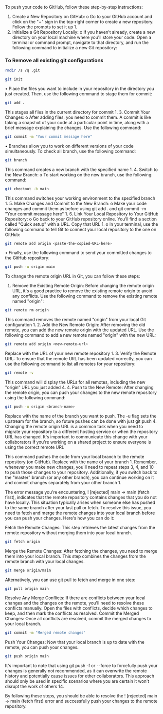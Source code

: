 
To push your code to GitHub, follow these step-by-step instructions:
1.	Create a New Repository on GitHub:
o	Go to your GitHub account and click on the "+" sign in the top-right corner to create a new repository. Follow the prompts to set it up 1.
2.	Initialize a Git Repository Locally:
o	If you haven't already, create a new directory on your local machine where you'll store your code. Open a terminal or command prompt, navigate to that directory, and run the following command to initialize a new Git repository:

### To Remove all existing git configurations
```bash
rmdir /s /q .git
```

```bash
git init
```

•	Place the files you want to include in your repository in the directory you just created. Then, use the following command to stage them for commit:

```bash
git add .
```

This stages all files in the current directory for commit 1.
3.	Commit Your Changes:
o	After adding files, you need to commit them. A commit is like taking a snapshot of your code at a particular point in time, along with a brief message explaining the changes. Use the following command:

```bash
git commit -m "Your commit message here"
```

•	Branches allow you to work on different versions of your code simultaneously. To check all branch, use the following command:

```bash
git branch
```

This command creates a new branch with the specified name 1.
4.	Switch to the New Branch:
o	To start working on the new branch, use the following command:

```bash
git checkout -b main
```

This command switches your working environment to the specified branch 1.
5.	Make Changes and Commit to the New Branch:
o	Make your code changes and commit them as before using git add . and git commit -m "Your commit message here" 1.
6.	Link Your Local Repository to Your GitHub Repository:
o	Go back to your GitHub repository online. You'll find a section called "Quick setup" with a URL. Copy that URL 1.
o	In your terminal, use the following command to tell Git to connect your local repository to the one on GitHub:

```bash
git remote add origin <paste-the-copied-URL-here>
```

•	Finally, use the following command to send your committed changes to the GitHub repository:

```bash
git push -u origin main
```

To change the remote origin URL in Git, you can follow these steps:
1.	Remove the Existing Remote Origin: Before changing the remote origin URL, it's a good practice to remove the existing remote origin to avoid any conflicts. Use the following command to remove the existing remote named "origin":

```bash
git remote rm origin
```


This command removes the remote named "origin" from your local Git configuration 1.
2.	Add the New Remote Origin: After removing the old remote, you can add the new remote origin with the updated URL. Use the following command to add a new remote named "origin" with the new URL:

```bash
git remote add origin <new-remote-url>
```

Replace <new-remote-url> with the URL of your new remote repository 1.
3.	Verify the Remote URL: To ensure that the remote URL has been updated correctly, you can use the following command to list all remotes for your repository:

```bash
git remote -v
```

This command will display the URLs for all remotes, including the new "origin" URL you just added 4.
4.	Push to the New Remote: After changing the remote origin, you can push your changes to the new remote repository using the following command:

```bash
git push -u origin <branch-name>
```

Replace <branch-name> with the name of the branch you want to push. The -u flag sets the upstream for the branch, so future pushes can be done with just git push 4.
Changing the remote origin URL is a common task when you need to migrate your repository to a different hosting service or when the repository URL has changed. It's important to communicate this change with your collaborators if you're working on a shared project to ensure everyone is using the correct remote URL



This command pushes the code from your local branch to the remote repository (on GitHub). Replace <branch-name> with the name of your branch 1.
Remember, whenever you make new changes, you'll need to repeat steps 3, 4, and 10 to push those changes to your repository. Additionally, if you switch back to the "master" branch (or any other branch), you can continue working on it and commit changes separately from your other branch 1.



The error message you're encountering, ! [rejected] main -> main (fetch first), indicates that the remote repository contains changes that you do not have locally. This situation typically arises when someone else has pushed to the same branch after your last pull or fetch. To resolve this issue, you need to fetch and merge the remote changes into your local branch before you can push your changes. Here's how you can do it:

Fetch the Remote Changes: This step retrieves the latest changes from the remote repository without merging them into your local branch.
```bash
git fetch origin
```

Merge the Remote Changes: After fetching the changes, you need to merge them into your local branch. This step combines the changes from the remote branch with your local changes.
```bash
git merge origin/main
```

Alternatively, you can use git pull to fetch and merge in one step:
```bash
git pull origin main
```

Resolve Any Merge Conflicts: If there are conflicts between your local changes and the changes on the remote, you'll need to resolve these conflicts manually. Open the files with conflicts, decide which changes to keep, and then mark the conflicts as resolved.
Commit the Merged Changes: Once all conflicts are resolved, commit the merged changes to your local branch.
```bash
git commit -m "Merged remote changes"
```

Push Your Changes: Now that your local branch is up to date with the remote, you can push your changes.
```bash
git push origin main
```

It's important to note that using git push -f or --force to forcefully push your changes is generally not recommended, as it can overwrite the remote history and potentially cause issues for other collaborators. This approach should only be used in specific scenarios where you are certain it won't disrupt the work of others 14.

By following these steps, you should be able to resolve the ! [rejected] main -> main (fetch first) error and successfully push your changes to the remote repository.
